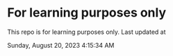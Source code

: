 # For learning purposes only
This repo is for learning purposes only.
Last updated at

Sunday, August 20, 2023 4:15:34 AM

